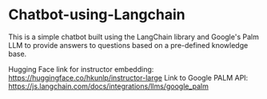 # Chatbot-using-Langchain

This is a simple chatbot built using the LangChain library and Google's Palm LLM to provide answers to questions based on a pre-defined knowledge base.

Hugging Face link for instructor embedding: https://huggingface.co/hkunlp/instructor-large
Link to Google PALM API: https://js.langchain.com/docs/integrations/llms/google_palm
